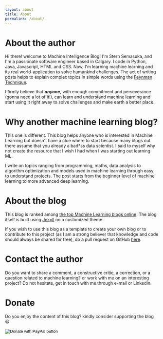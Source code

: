 ```yaml
---
layout: about
title: About
permalink: /about/
---
```

# About the author

Hi there! welcome to Machine Intelligence Blog! I'm Stern Semasuka, and I'm a passionate software engineer based in Calgary. I code in Python, Java, Javascript, HTML and CSS. Now, I'm learning machine learning and its real world-application to solve humankind challenges. The act of writing posts helps to explain complex topics in simple words using the [Feynman Technique](https://www.youtube.com/watch?v=_f-qkGJBPts).

I firmly believe that ***anyone***, with enough commitment and perseverance (gonna need a lot of it!), can learn and understand machine learning and start using it right away to solve challenges and make earth a better place.

# Why another machine learning blog?

This one is different. This blog helps anyone who is interested in Machine Learning but doesn't have a clue where to start because many blogs out there assume that you already a bad*ss data scientist. I said to myself why not create the resource that I wish I had when I was starting out learning ML.

I write on topics ranging from programming, maths, data analysis to algorithm optimization and models used in machine learning through easy to understand projects. The post starts from the beginner level of machine learning to more advanced deep learning.

# About the blog

This blog is ranked among [the top Machine Learning blogs online](https://blog.feedspot.com/machine_learning_blogs/). The blog itself is built using [Jekyll](https://jekyllrb.com "Jekyll") on a customized theme. 

If you wish to use this blog as a template to create your own blog or to contribute to this project (as I am a strong believer that knowledge and code should always be shared for free), do a pull request on GitHub [here](https://github.com/semasuka/blog).


# Contact the author

Do you want to share a comment, a constructive critic, a correction, or a question related to machine learning? or work with me on an interesting project? Do not hesitate, get in touch with me through e-mail or LinkedIn.

# Donate

Do you enjoy the content of this blog? kindly consider supporting the blog 😃

<form action="https://www.paypal.com/cgi-bin/webscr" method="post" target="_top">
<input type="hidden" name="cmd" value="_s-xclick" />
<input type="hidden" name="hosted_button_id" value="CD3F4HSWGRUH2" />
<input type="image" src="https://www.paypalobjects.com/en_US/i/btn/btn_donateCC_LG.gif" border="0" name="submit" title="PayPal - The safer, easier way to pay online!" alt="Donate with PayPal button" />
<img alt="" border="0" src="https://www.paypal.com/en_CA/i/scr/pixel.gif" width="1" height="1" />
</form>